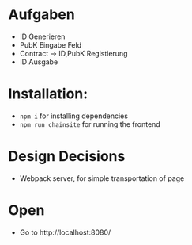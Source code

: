 # Aufgaben
- ID Generieren
- PubK Eingabe Feld
- Contract -> ID,PubK Registierung
- ID Ausgabe

# Installation:
- ``npm i`` for installing dependencies
- ``npm run chainsite``  for running the frontend

# Design Decisions
- Webpack server, for simple transportation of page

# Open
- Go to http://localhost:8080/